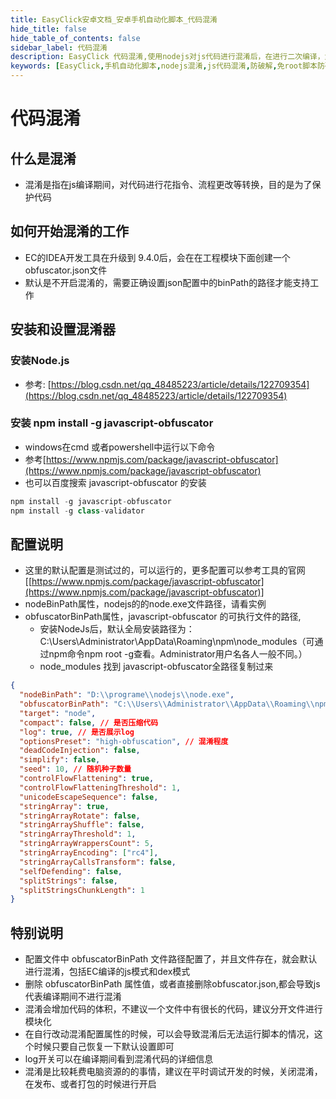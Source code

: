 ```yaml
---
title: EasyClick安卓文档_安卓手机自动化脚本_代码混淆
hide_title: false
hide_table_of_contents: false
sidebar_label: 代码混淆
description: EasyClick 代码混淆,使用nodejs对js代码进行混淆后，在进行二次编译，大大在增加安全性，防止破解卡密等
keywords: [EasyClick,手机自动化脚本,nodejs混淆,js代码混淆,防破解,免root脚本防破解]
---
```


# 代码混淆

## 什么是混淆
- 混淆是指在js编译期间，对代码进行花指令、流程更改等转换，目的是为了保护代码

## 如何开始混淆的工作
- EC的IDEA开发工具在升级到 9.4.0后，会在在工程模块下面创建一个 obfuscator.json文件
- 默认是不开启混淆的，需要正确设置json配置中的binPath的路径才能支持工作

## 安装和设置混淆器
### 安装Node.js
- 参考: [https://blog.csdn.net/qq_48485223/article/details/122709354](https://blog.csdn.net/qq_48485223/article/details/122709354)
### 安装 npm install -g javascript-obfuscator
- windows在cmd 或者powershell中运行以下命令
- 参考[https://www.npmjs.com/package/javascript-obfuscator](https://www.npmjs.com/package/javascript-obfuscator)
- 也可以百度搜索 javascript-obfuscator 的安装
```javascript
npm install -g javascript-obfuscator
npm install -g class-validator
```

## 配置说明
- 这里的默认配置是测试过的，可以运行的，更多配置可以参考工具的官网[[https://www.npmjs.com/package/javascript-obfuscator](https://www.npmjs.com/package/javascript-obfuscator)]
- nodeBinPath属性，nodejs的的node.exe文件路径，请看实例
- obfuscatorBinPath属性，javascript-obfuscator 的可执行文件的路径,
  - 安装NodeJs后，默认全局安装路径为：C:\Users\Administrator\AppData\Roaming\npm\node_modules（可通过npm命令npm root -g查看。Administrator用户名各人一般不同。）
  - node_modules 找到 javascript-obfuscator全路径复制过来

```json
{
  "nodeBinPath": "D:\\programe\\nodejs\\node.exe",
  "obfuscatorBinPath": "C:\\Users\\Administrator\\AppData\\Roaming\\npm\\node_modules\\javascript-obfuscator\\bin\\javascript-obfuscator",
  "target": "node",
  "compact": false, // 是否压缩代码
  "log": true, // 是否展示log
  "optionsPreset": "high-obfuscation", // 混淆程度
  "deadCodeInjection": false,
  "simplify": false,
  "seed": 10, // 随机种子数量
  "controlFlowFlattening": true,
  "controlFlowFlatteningThreshold": 1,
  "unicodeEscapeSequence": false,
  "stringArray": true,
  "stringArrayRotate": false,
  "stringArrayShuffle": false,
  "stringArrayThreshold": 1,
  "stringArrayWrappersCount": 5,
  "stringArrayEncoding": ["rc4"],
  "stringArrayCallsTransform": false,
  "selfDefending": false,
  "splitStrings": false,
  "splitStringsChunkLength": 1
}
```

## 特别说明
- 配置文件中 obfuscatorBinPath 文件路径配置了，并且文件存在，就会默认进行混淆，包括EC编译的js模式和dex模式
- 删除 obfuscatorBinPath 属性值，或者直接删除obfuscator.json,都会导致js代表编译期间不进行混淆
- 混淆会增加代码的体积，不建议一个文件中有很长的代码，建议分开文件进行模块化
- 在自行改动混淆配置属性的时候，可以会导致混淆后无法运行脚本的情况，这个时候只要自己恢复一下默认设置即可
- log开关可以在编译期间看到混淆代码的详细信息
- 混淆是比较耗费电脑资源的的事情，建议在平时调试开发的时候，关闭混淆，在发布、或者打包的时候进行开启





